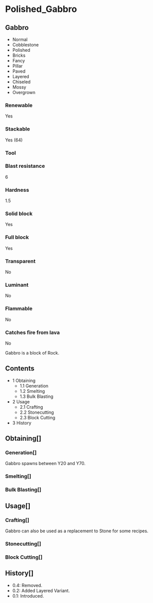 # Polished_Gabbro

## Gabbro

- Normal
- Cobblestone
- Polished
- Bricks
- Fancy
- Pillar
- Paved
- Layered
- Chiseled
- Mossy
- Overgrown

### Renewable

Yes

### Stackable

Yes (64)

### Tool

### Blast resistance

6

### Hardness

1.5

### Solid block

Yes

### Full block

Yes

### Transparent

No

### Luminant

No

### Flammable

No

### Catches fire from lava

No

Gabbro is a block of Rock.

## Contents

- 1 Obtaining
    - 1.1 Generation
    - 1.2 Smelting
    - 1.3 Bulk Blasting
- 2 Usage
    - 2.1 Crafting
    - 2.2 Stonecutting
    - 2.3 Block Cutting
- 3 History

## Obtaining[]

### Generation[]

Gabbro spawns between Y20 and Y70.

### Smelting[]

### Bulk Blasting[]

## Usage[]

### Crafting[]

Gabbro can also be used as a replacement to Stone for some recipes.

### Stonecutting[]

### Block Cutting[]

## History[]

- 0.4: Removed.
- 0.2: Added Layered Variant.
- 0.1: Introduced.